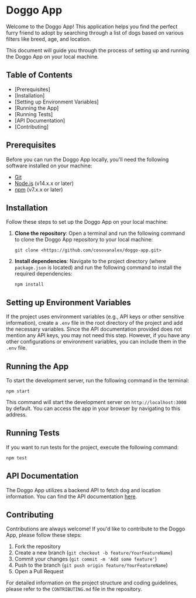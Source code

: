 # Doggo App

Welcome to the Doggo App! This application helps you find the perfect furry friend to adopt by searching through a list of dogs based on various filters like breed, age, and location.

This document will guide you through the process of setting up and running the Doggo App on your local machine.

## Table of Contents

- [Prerequisites]
- [Installation]
- [Setting up Environment Variables]
- [Running the App]
- [Running Tests]
- [API Documentation]
- [Contributing]

## Prerequisites

Before you can run the Doggo App locally, you'll need the following software installed on your machine:

- [Git](https://git-scm.com/downloads)
- [Node.js](https://nodejs.org/en/download/) (v14.x.x or later)
- [npm](https://www.npmjs.com/get-npm) (v7.x.x or later)

## Installation

Follow these steps to set up the Doggo App on your local machine:

1. **Clone the repository**: Open a terminal and run the following command to clone the Doggo App repository to your local machine:
    
    ```
    git clone <https://github.com/cosovanalex/doggo-app.git>
    
    ```
    
2. **Install dependencies**: Navigate to the project directory (where `package.json` is located) and run the following command to install the required dependencies:
    
    ```
    npm install
    
    ```
    

## Setting up Environment Variables

If the project uses environment variables (e.g., API keys or other sensitive information), create a `.env` file in the root directory of the project and add the necessary variables. Since the API documentation provided does not mention any API keys, you may not need this step. However, if you have any other configurations or environment variables, you can include them in the `.env` file.

## Running the App

To start the development server, run the following command in the terminal:

```
npm start

```

This command will start the development server on `http://localhost:3000` by default. You can access the app in your browser by navigating to this address.

## Running Tests

If you want to run tests for the project, execute the following command:

```
npm test

```

## API Documentation

The Doggo App utilizes a backend API to fetch dog and location information. You can find the API documentation [here](https://frontend-take-home.fetch.com/).
## Contributing

Contributions are always welcome! If you'd like to contribute to the Doggo App, please follow these steps:

1. Fork the repository
2. Create a new branch (`git checkout -b feature/YourFeatureName`)
3. Commit your changes (`git commit -m 'Add some feature'`)
4. Push to the branch (`git push origin feature/YourFeatureName`)
5. Open a Pull Request

For detailed information on the project structure and coding guidelines, please refer to the `CONTRIBUTING.md` file in the repository.

